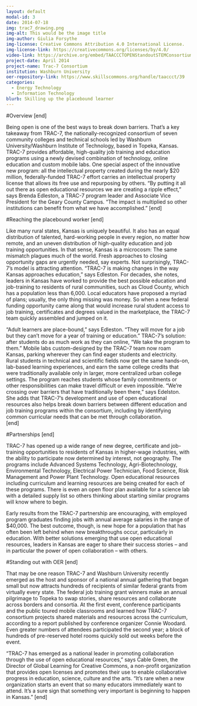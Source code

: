 ```yaml
---
layout: default
modal-id: 3
date: 2014-07-18
img: trac7_drawing.png
img-alt: This would be the image title
img-author: Giulia Forsythe
img-license: Creative Commons Attribution 4.0 International License.
img-license-link: https://creativecommons.org/licenses/by/4.0/
video-link: https://archive.org/embed/TAACCCTOPENStandoutSTEMConsortium
project-date: April 2014
project-name: Trac-7 Consortium
institution: Washburn University
oer-repository-link: https://www.skillscommons.org/handle/taaccct/39
categories:
  - Energy Technology
  - Information Technology
blurb: Skilling up the placebound learner
---
```

#Overview
[end]

Being open is one of the best ways to break down barriers. That’s a key takeaway from TRAC-7, the nationally-recognized consortium of seven community colleges and technical schools led by Washburn University/Washburn Institute of Technology, based in Topeka, Kansas. TRAC-7 provides affordable, high-quality job training and education programs using a newly devised combination of technology, online education and custom mobile labs. One special aspect of the innovative new program: all the intellectual property created during the nearly $20 million, federally-funded TRAC-7 effort carries an intellectual property license that allows its free use and repurposing by others.  “By putting it all out there as open educational resources we are creating a ripple effect,” says Brenda Edleston, a TRAC-7 program leader and Associate Vice President for the Geary County Campus. “The impact is multiplied so other institutions can benefit from what we have accomplished.”
[end]

#Reaching the placebound worker
[end]

Like many rural states, Kansas is uniquely beautiful. It also has an equal distribution of talented, hard-working people in every region, no matter how remote, and an uneven distribution of high-quality education and job training opportunities. In that sense, Kansas is a microcosm: The same mismatch plagues much of the world. Fresh approaches to closing opportunity gaps are urgently needed, say experts. Not surprisingly, TRAC-7’s model is attracting attention.
 “TRAC-7 is making changes in the way Kansas approaches education,” says Edleston. For decades, she notes, leaders in Kansas have worked to provide the best possible education and job-training to residents of rural communities, such as Cloud County, which has a population less than 6,000. Local educators have proposed a myriad of plans; usually, the only thing missing was money. So when a new federal funding opportunity came along that would increase rural student access to job training, certificates and degrees valued in the marketplace, the TRAC-7 team quickly assembled and jumped on it. 

“Adult learners are place-bound,” says Edleston. “They will move for a job but they can’t move for a year of training or education.” TRAC-7’s solution: after students do as much work as they can online, “We take the program to them.” Mobile labs custom-designed by the TRAC-7 team now roam Kansas, parking wherever they can find eager students and electricity.  Rural students in technical and scientific fields now get the same hands-on, lab-based learning experiences, and earn the same college credits that were traditionally available only in larger, more centralized urban college settings. The program reaches students whose family commitments or other responsibilities can make travel difficult or even impossible. “We’re crossing over barriers that have traditionally been there,” says Edelston. She adds that TRAC-7’s development and use of open educational resources also helps break down barriers between different education and job training programs within the consortium, including by identifying common curricular needs that can be met through collaboration.  
[end]

#Partnerships
[end]

TRAC-7 has opened up a wide range of new degree, certificate and job-training opportunities to residents of Kansas in higher-wage industries, with the ability to participate now determined by interest, not geography. The programs include Advanced Systems Technology, Agri-Biotechnology, Environmental Technology, Electrical Power Technician, Food Science, Risk Management and Power Plant Technology. Open educational resources including curriculum and learning resources are being created for each of these programs. There is even an open floor plan available for a science lab with a detailed supply list so others thinking about starting similar programs will know where to begin.  

Early results from the TRAC-7 partnership are encouraging, with employed program graduates finding jobs with annual average salaries in the range of $40,000. The best outcome, though, is new hope for a population that has often been left behind when new breakthroughs occur, particularly in education. With better solutions emerging that use open educational resources, leaders in Kansas are eager to share their success stories – and in particular the power of open collaboration – with others.

#Standing out with OER
[end]

That may be one reason TRAC-7 and Washburn University recently emerged as the host and sponsor of a national annual gathering that began small but now attracts hundreds of recipients of similar federal grants from virtually every state.  The federal job training grant winners make an annual pilgrimage to Topeka to swap stories, share resources and collaborate across borders and consortia.  At the first event, conference participants and the public toured mobile classrooms and learned how TRAC-7 consortium projects shared materials and resources across the curriculum, according to a report published by conference organizer Connie Woodard. Even greater numbers of attendees participated the second year; a block of hundreds of pre-reserved hotel rooms quickly sold out weeks before the event. 

“TRAC-7 has emerged as a national leader in promoting collaboration through the use of open educational resources,” says Cable Green, the Director of Global Learning for Creative Commons, a non-profit organization that provides open licenses and promotes their use to enable collaborative progress in education, science, culture and the arts. “It’s rare when a new organization starts an event that so many educators immediately want to attend. It’s a sure sign that something very important is beginning to happen in Kansas.”
[end]
